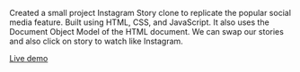 Created a small project Instagram Story clone to replicate the popular social media feature.
Built using HTML, CSS, and JavaScript.
It also uses the Document Object Model of the HTML document.
We can swap our stories and also click on story to watch like Instagram.

[Live demo](https://avatargujjar.github.io/Insta-Story-Clone/)
